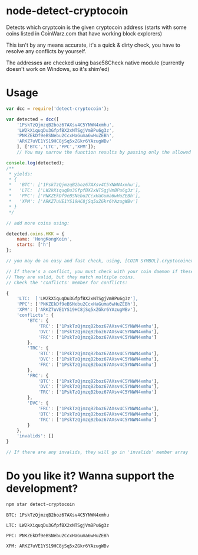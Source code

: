 node-detect-cryptocoin
======================

Detects which cryptcoin is the given cryptocoin address (starts with some coins listed in CoinWarz.com that have working block explorers)

This isn't by any means accurate, it's a quick & dirty check, you have to resolve any conflicts by yourself.


The addresses are checked using base58Check native module (currently doesn't work on Windows, so it's shim'ed)

# Usage

```js
var dcc = require('detect-cryptocoin');

var detected = dcc([
    '1PskTzQjmzqB2boz67AXsv4C5YNWN4xmhu',
    'LW2kXiquqDu3GfpfBX2xNTSgjVmBPu6g3z',
    'PNKZEkDf9eBSNebu2CcxHaGuma6wHuZEBh',
    'ARKZ7uVE1YS19HC8jSq5xZGkr6YAzugWBv'
    ], ['BTC','LTC','PPC','XPM']);
    // You may narrow the function results by passing only the allowed list as the second parameter.

console.log(detected);
/**
 * yields:
 * {
 *   'BTC': ['1PskTzQjmzqB2boz67AXsv4C5YNWN4xmhu'],
 *   'LTC:  ['LW2kXiquqDu3GfpfBX2xNTSgjVmBPu6g3z'],
 *   'PPC': ['PNKZEkDf9eBSNebu2CcxHaGuma6wHuZEBh'],
 *   'XPM': ['ARKZ7uVE1YS19HC8jSq5xZGkr6YAzugWBv']
 * }
 */

// add more coins using:

detected.coins.HKK = {
    name: 'HongKongKoin',
    starts: ['h']
};

// you may do an easy and fast check, using, [COIN SYMBOL].cryptocoinexplorer.com/q/checkaddress/[ADDRESS] for example

// If there's a conflict, you must check with your coin daemon if these addresses exists there, or using an API.
// They are valid, but they match multiple coins.
// Check the 'conflicts' member for conflicts:

{
    'LTC:  ['LW2kXiquqDu3GfpfBX2xNTSgjVmBPu6g3z'],
    'PPC': ['PNKZEkDf9eBSNebu2CcxHaGuma6wHuZEBh'],
    'XPM': ['ARKZ7uVE1YS19HC8jSq5xZGkr6YAzugWBv'],
    'conflicts': {
        'BTC': {
            'TRC': ['1PskTzQjmzqB2boz67AXsv4C5YNWN4xmhu'],
            'DVC': ['1PskTzQjmzqB2boz67AXsv4C5YNWN4xmhu'],
            'FRC': ['1PskTzQjmzqB2boz67AXsv4C5YNWN4xmhu']
        },
        'TRC': {
            'BTC': ['1PskTzQjmzqB2boz67AXsv4C5YNWN4xmhu'],
            'DVC': ['1PskTzQjmzqB2boz67AXsv4C5YNWN4xmhu'],
            'FRC': ['1PskTzQjmzqB2boz67AXsv4C5YNWN4xmhu']
        },
        'FRC': {
            'BTC': ['1PskTzQjmzqB2boz67AXsv4C5YNWN4xmhu'],
            'DVC': ['1PskTzQjmzqB2boz67AXsv4C5YNWN4xmhu'],
            'TRC': ['1PskTzQjmzqB2boz67AXsv4C5YNWN4xmhu']
        },
        'DVC': {
            'FRC': ['1PskTzQjmzqB2boz67AXsv4C5YNWN4xmhu'],
            'BTC': ['1PskTzQjmzqB2boz67AXsv4C5YNWN4xmhu'],
            'TRC': ['1PskTzQjmzqB2boz67AXsv4C5YNWN4xmhu']
        }
    },
    'invalids': []
}

// If there are any invalids, they will go in 'invalids' member array

```


# Do you like it? Wanna support the development?

```bash
npm star detect-cryptocoin
```

`BTC: 1PskTzQjmzqB2boz67AXsv4C5YNWN4xmhu`

`LTC: LW2kXiquqDu3GfpfBX2xNTSgjVmBPu6g3z`

`PPC: PNKZEkDf9eBSNebu2CcxHaGuma6wHuZEBh`

`XPM: ARKZ7uVE1YS19HC8jSq5xZGkr6YAzugWBv`